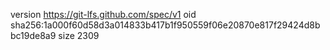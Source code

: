 version https://git-lfs.github.com/spec/v1
oid sha256:1a000f60d58d3a014833b417b1f950559f06e20870e817f29424d8bbc19de8a9
size 2309
